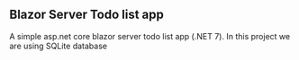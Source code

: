 ## Blazor Server Todo list app
A simple asp.net core blazor server todo list app (.NET 7). In this project we are using SQLite database
